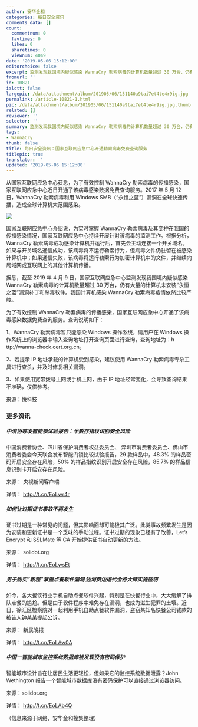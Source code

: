 ```yaml
---
author: 安华金和
categories: 每日安全资讯
comments_data: []
count:
  commentnum: 0
  favtimes: 0
  likes: 0
  sharetimes: 0
  viewnum: 4049
date: '2019-05-06 15:12:00'
editorchoice: false
excerpt: 监测发现我国境内疑似感染 WannaCry 勒索病毒的计算机数量超过 30 万台，仍有大量的计算机未安装“永恒之蓝”漏洞补丁和杀毒软件。
fromurl: ''
id: 10821
islctt: false
largepic: /data/attachment/album/201905/06/151140a9tai7et4te4r9ig.jpg
permalink: /article-10821-1.html
pic: /data/attachment/album/201905/06/151140a9tai7et4te4r9ig.jpg.thumb.jpg
related: []
reviewer: ''
selector: ''
summary: 监测发现我国境内疑似感染 WannaCry 勒索病毒的计算机数量超过 30 万台，仍有大量的计算机未安装“永恒之蓝”漏洞补丁和杀毒软件。
tags:
- WannaCry
thumb: false
title: 每日安全资讯：国家互联网应急中心开通勒索病毒免费查询服务
titlepic: true
translator: ''
updated: '2019-05-06 15:12:00'
---
```


从国家互联网应急中心获悉，为了有效控制 WannaCry 勒索病毒的传播感染，国家互联网应急中心近日开通了该病毒感染数据免费查询服务。2017 年 5 月 12 日，WannaCry 勒索病毒利用 Windows SMB（“永恒之蓝”）漏洞在全球快速传播，造成全球计算机大范围感染。


![](/data/attachment/album/201905/06/151140a9tai7et4te4r9ig.jpg)


国家互联网应急中心介绍说，为实时掌握 WannaCry 勒索病毒及其变种在我国的传播感染情况，国家互联网应急中心持续开展针对该病毒的监测工作。根据分析，WannaCry 勒索病毒成功感染计算机并运行后，首先会主动连接一个开关域名。如果与开关域名通信成功，该病毒将不运行勒索行为，但病毒文件仍驻留在被感染计算机中；如果通信失败，该病毒将运行勒索行为加密计算机中的文件，并继续向局域网或互联网上的其他计算机传播。


据悉，截至 2019 年 4 月 9 日，国家互联网应急中心监测发现我国境内疑似感染 WannaCry 勒索病毒的计算机数量超过 30 万台，仍有大量的计算机未安装“永恒之蓝”漏洞补丁和杀毒软件。我国计算机感染 WannaCry 勒索病毒疫情依然比较严峻。


为了有效控制 WannaCry 勒索病毒的传播感染，国家互联网应急中心开通了该病毒感染数据免费查询服务。查询说明如下：


1、WannaCry 勒索病毒暂只能感染 Windows 操作系统，请用户在 Windows 操作系统上的浏览器中输入查询地址打开查询页面进行查询，查询地址为：h ttp://wanna-check.cert.org.cn。


2、若提示 IP 地址承载的计算机受到感染，建议使用 WannaCry 勒索病毒专杀工具进行查杀，并及时修复相关漏洞。


3、如果使用宽带拨号上网或手机上网，由于 IP 地址经常变化，会导致查询结果不准确，仅供参考。


来源：快科技


### 更多资讯


##### 中消协等发智能锁试验报告：半数存指纹识别安全风险


中国消费者协会、四川省保护消费者权益委员会、 深圳市消费者委员会、佛山市消费者委会今天联合发布智能门锁比较试验报告，29 款样品中，48.3% 的样品密码开启安全存在风险，50% 的样品指纹识别开启安全存在风险，85.7% 的样品信息识别卡开启安存在风险。


来源： 央视新闻客户端


详情： <http://t.cn/EoLwr4r> 


##### 如何让过期证书事故不再发生


证书过期是一种常见的问题，但其影响面却可能极其广泛。此类事故频繁发生是因为安装和更新证书是一个乏味的手动过程。证书过期的现象已经有了改善，Let’s Encrypt 和 SSLMate 等 CA 开始提供证书自动更新的方法。


来源： solidot.org


详情： <http://t.cn/EoLwsEt> 


##### 男子购买“教程”掌握点餐软件漏洞 边消费边退代金券大肆实施盗窃


如今，各大餐饮行业手机自助点餐软件兴起，特别是在快餐行业中，大大缓解了排队点餐的尴尬。但是由于软件程序中难免存在漏洞，也成为滋生犯罪的土壤。近日，徐汇区检察院对一起利用手机自助点餐软件漏洞，盗窃某知名快餐公司钱款的被告人钟某某提起公诉。


来源： 新民晚报


详情： <http://t.cn/EoLAw0A> 


##### 中国一智能城市监控系统数据库被发现没有密码保护


智能城市设计旨在让居民生活更轻松，但如果它的监控系统数据泄露？John Wethington 报告一个智能城市数据库没有密码保护可以直接通过浏览器访问。


来源：solidot.org


详情： <http://t.cn/EoLAb4Q> 


（信息来源于网络，安华金和搜集整理）